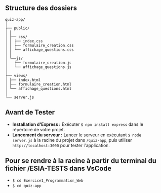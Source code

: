 ## Structure des dossiers
```
quiz-app/
│
├── public/
│ │
│ ├── css/
│ │ ├── index.css
│ │ ├── formulaire_creation.css
│ │ └── affichage_questions.css
│ │
│ └──js/
│   ├── formulaire_creation.js
│   └── affichage_questions.js
│
├── views/
│ ├── index.html
│ ├── formulaire_creation.html
│ └── affichage_questions.html
│
└── server.js
```
## Avant de Tester

- **Installation d'Express :** Exécuter `$ npm install express` dans le répertoire de votre projet.
- **Lancement du serveur :** Lancer le serveur en exécutant `$ node server.js` à la racine du projet dans `/quiz-app`, puis utiliser `http://localhost:3000` pour tester l'application.

## Pour se rendre à la racine à partir du terminal du fichier /ESIA-TESTS dans VsCode

- `$ cd Exercice1_Programmation_Web`
- `$ cd quiz-app`
